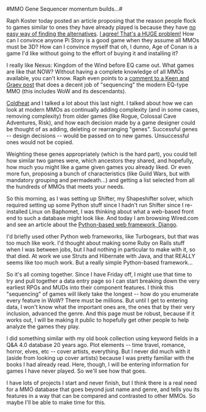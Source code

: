 #MMO Gene Sequencer momentum builds...#

Raph Koster today posted an article proposing that the reason people flock to games similar to ones they have already played is because they have [no easy way of finding the alternatives](http://www.raphkoster.com/2008/07/02/do-players-know-what-they-want/). [I agree! That's a HUGE problem!](http://westkarana.com/index.php/2008/07/01/sequencing-mmo-dna/) How can I convince anyone Pi Story is a good game when they assume all MMOs must be 3D? How can I convince myself that oh, I dunno, Age of Conan is a game I'd like without going to the effort of buying it and installing it?

I really like Nexus: Kingdom of the Wind before EQ came out. What games are like that NOW? Without having a complete knowledge of all MMOs available, you can't know. Raph even points to a [comment to a Keen and Graev post](http://www.keenandgraev.com/?p=1103#comment-15021) that does a decent job of "sequencing" the modern EQ-type MMO (this includes WoW and its descendants).

[Coldheat](http://www.eq2-guides.com/) and I talked a lot about this last night. I talked about how we can look at modern MMOs as continually adding complexity (and in some cases, removing complexity) from older games (like Rogue, Colossal Cave Adventures, Risk), and how each decision made by a game designer could be thought of as adding, deleting or rearranging "genes". Successful genes -- design decisions -- would be passed on to new games. Unsuccessful ones would not be copied.

Weighting these genes appropriately (which is the hard part), you could tell how similar two games were, which ancestors they shared, and hopefully, how much you might like a game given games you already liked. Or even more fun, proposing a bunch of characteristics (like Guild Wars, but with mandatory grouping and permadeath...) and getting a list selected from all the hundreds of MMOs that meets your needs.

So this morning, as I was setting up Shifter, my Shapeshifter solver, which required setting up some Python stuff since I hadn't run Shifter since I re-installed Linux on Baphomet, I was thinking about what a web-based front end to such a database might look like. And today I am browsing Wired.com and see an article about the [Python-based web framework, Django](http://www.webmonkey.com/tutorial/Get_Started_With_Django).

I'd briefly used other Python web frameworks, like Turbogears, but that was too much like work. I'd thought about making some Ruby on Rails stuff when I was between jobs, but I had nothing in particular to make with it, so that died. At work we use Struts and Hibernate with Java, and that REALLY seems like too much work. But a really simple Python-based framework...

So it's all coming together. Since I have Friday off, I might use that time to try and pull together a data entry page so I can start breaking down the very earliest RPGs and MUDs into their component features. I think this "sequencing" of games will likely take the longest -- how do you enumerate every feature in WoW? There must be millions. But until I get to entering data, I won't know what the important ones are, the ones that by their very inclusion, advanced the genre. And this page must be robust, because if it works out, I will be making it public to hopefully get other people to help analyze the games they play.

I did something similar with my old book collection using keyword fields in a Q&A 4.0 database 20 years ago. Plot elements -- time travel, romance, horror, elves, etc -- cover artists, everything. But I never did much with it (aside from looking up cover artists) because I was pretty familiar with the books I had already read. Here, though, I will be entering information for games I have never played. So we'll see how that goes.

I have lots of projects I start and never finish, but I think there is a real need for a MMO database that goes beyond just name and genre, and tells you its features in a way that can be compared and contrasted to other MMOs. So maybe I'll be able to make time for this.

